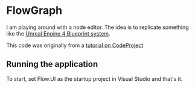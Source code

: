 # FlowGraph

I am playing around with a node editor.
The idea is to replicate something like the [Unreal Engine 4 Blueprint system](https://docs.unrealengine.com/latest/INT/Engine/Blueprints/).

This code was originally from a [tutorial on CodeProject](https://www.codeproject.com/Articles/182683/NetworkView-A-WPF-custom-control-for-visualizing-a)

## Running the application

To start, set Flow.UI as the startup project in Visual Studio and that's it.

